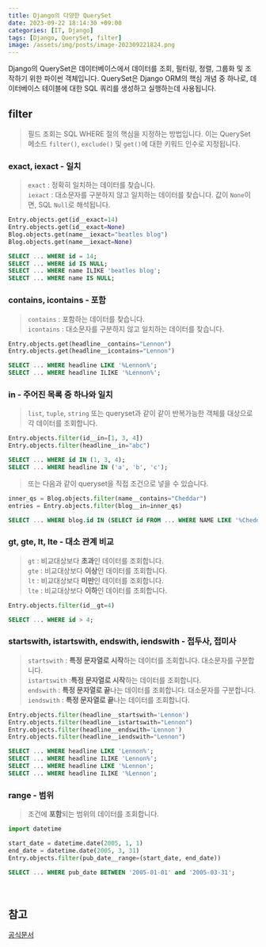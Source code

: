 ```yaml
---
title: Django의 다양한 QuerySet
date: 2023-09-22 18:14:30 +09:00
categories: [IT, Django]
tags: [Django, QuerySet, filter]
image: /assets/img/posts/image-202309221824.png
---
```


Django의 QuerySet은 데이터베이스에서 데이터를 조회, 필터링, 정렬, 그룹화 및 조작하기 위한 파이썬 객체입니다. QuerySet은 Django ORM의 핵심 개념 중 하나로, 데이터베이스 테이블에 대한 SQL 쿼리를 생성하고 실행하는데 사용됩니다.

## filter
> 필드 조회는 SQL WHERE 절의 핵심을 지정하는 방법입니다.    이는 QuerySet 메소드 `filter()`, `exclude()` 및 `get()`에 대한 키워드 인수로 지정됩니다.

### exact, iexact - 일치
> `exact` : 정확히 일치하는 데이터를 찾습니다.   
`iexact` : 대소문자를 구분하지 않고 일치하는 데이터를 찾습니다.
값이 `None`이면, SQL `Null`로 해석됩니다.

```python
Entry.objects.get(id__exact=14)
Entry.objects.get(id__exact=None)
Blog.objects.get(name__iexact="beatles blog")
Blog.objects.get(name__iexact=None)
```

```sql
SELECT ... WHERE id = 14;
SELECT ... WHERE id IS NULL;
SELECT ... WHERE name ILIKE 'beatles blog';
SELECT ... WHERE name IS NULL;
```

### contains, icontains - 포함
> `contains` : 포함하는 데이터를 찾습니다.   
`icontains` : 대소문자를 구분하지 않고 일치하는 데이터를 찾습니다.


```python
Entry.objects.get(headline__contains="Lennon")
Entry.objects.get(headline__icontains="Lennon")
```

```sql
SELECT ... WHERE headline LIKE '%Lennon%';
SELECT ... WHERE headline ILIKE '%Lennon%';
```


### in - 주어진 목록 중 하나와 일치
> `list`, `tuple`, `string` 또는 queryset과 같이 같이 반복가능한 객체를 대상으로 각 데이터를 조회합니다.

```python
Entry.objects.filter(id__in=[1, 3, 4])
Entry.objects.filter(headline__in="abc")
```

```sql
SELECT ... WHERE id IN (1, 3, 4);
SELECT ... WHERE headline IN ('a', 'b', 'c');
```

> 또는 다음과 같이 queryset을 직접 조건으로 넣을 수 있습니다.

```python
inner_qs = Blog.objects.filter(name__contains="Cheddar")
entries = Entry.objects.filter(blog__in=inner_qs)
```

```sql
SELECT ... WHERE blog.id IN (SELECT id FROM ... WHERE NAME LIKE '%Cheddar%')
```


### gt, gte, lt, lte - 대소 관계 비교
> `gt` : 비교대상보다 **초과**인 데이터를 조회합니다.   
`gte` : 비교대상보다 **이상**인 데이터를 조회합니다.    
`lt` : 비교대상보다 **미만**인 데이터를 조회합니다.   
`lte` : 비교대상보다 **이하**인 데이터를 조회합니다.   


```python
Entry.objects.filter(id__gt=4)
```

```sql
SELECT ... WHERE id > 4;
```


### startswith, istartswith, endswith, iendswith - 접두사, 접미사
> `startswith` : **특정 문자열로 시작**하는 데이터를 조회합니다. 대소문자를 구분합니다.   
`istartswith` :**특정 문자열로 시작**하는 데이터를 조회합니다.  
`endswith` : **특정 문자열로 끝**나는 데이터를 조회합니다. 대소문자를 구분합니다.   
`iendswith` : **특정 문자열로 끝**나는 데이터를 조회합니다. 

```python
Entry.objects.filter(headline__startswith='Lennon')
Entry.objects.filter(headline__istartswith="Lennon")
Entry.objects.filter(headline__endswith='Lennon')
Entry.objects.filter(headline__iendswith="Lennon")
```
  
```sql
SELECT ... WHERE headline LIKE 'Lennon%';
SELECT ... WHERE headline ILIKE 'Lennon%';
SELECT ... WHERE headline LIKE '%Lennon';
SELECT ... WHERE headline ILIKE '%Lennon';
```


### range - 범위
> 조건에 **포함**되는 범위의 데이터를 조회합니다.

```python
import datetime

start_date = datetime.date(2005, 1, 1)
end_date = datetime.date(2005, 3, 31)
Entry.objects.filter(pub_date__range=(start_date, end_date))
```

```sql
SELECT ... WHERE pub_date BETWEEN '2005-01-01' and '2005-03-31';
```


<br/>

## 참고
[공식문서](https://docs.djangoproject.com/en/4.2/ref/models/querysets/#field-lookups)